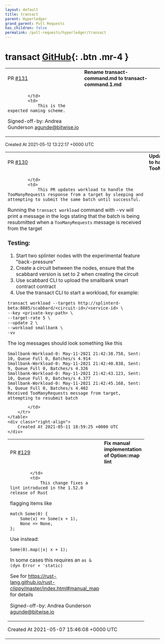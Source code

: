 ```yaml
---
layout: default
title: transact
parent: Hyperledger
grand_parent: Pull Requests
has_children: false
permalink: /pull-requests/hyperledger/transact
---
```


# transact <span class="fs-3 right-align">[GitHub](https://github.com/hyperledger/transact){: .btn .mr-4 }</span>


<div>
    <table>
        <tr>
            <td>
                PR <a href="https://github.com/hyperledger/transact/pull/131" class=".btn">#131</a>
            </td>
            <td>
                <b>
                    Rename transact-command.md to transact-command.1.md
                </b>
            </td>
        </tr>
        <tr>
            <td>
                
            </td>
            <td>
                This is the expected naming scheme.

Signed-off-by: Andrea Gunderson <agunde@bitwise.io>
            </td>
        </tr>
    </table>
    <div class="right-align">
        Created At 2021-05-12 13:22:17 +0000 UTC
    </div>
</div>

<div>
    <table>
        <tr>
            <td>
                PR <a href="https://github.com/hyperledger/transact/pull/130" class=".btn">#130</a>
            </td>
            <td>
                <b>
                    Update workload to handle TooManyRequests
                </b>
            </td>
        </tr>
        <tr>
            <td>
                
            </td>
            <td>
                This PR updates workload to handle the TooManyRequests response from a target by sleeping and attempting to submit the same batch until successful.

Running the `transact workload` command with -vv will print a message in the logs stating that the batch is being resubmitted when a `TooManyRequests`  message is received from the target 

### **Testing:**

1. Start two splinter nodes with the experimental feature "back-pressure" 
2. Create a circuit between the nodes, ensure that the scabbard version is set to 2 when creating the circuit
3. Use scabbard CLI to upload the smallbank smart contract contract
4. Use the transact CLI to start a workload, for example:
```
transact workload --targets http://splinterd-beta:8085/scabbard/<circuit-id>/<service-id> \
--key <private-key-path> \
--target-rate 5 \
--update 2 \
--workload smallbank \
-vv
```
The log messages should look something like this
```
Smallbank-Workload-0: May-11-2021 21:42:38.758, Sent: 10, Queue Full 0, Batches/s 4.914
Smallbank-Workload-0: May-11-2021 21:42:40.838, Sent: 9, Queue Full 0, Batches/s 4.326
Smallbank-Workload-0: May-11-2021 21:42:43.123, Sent: 10, Queue Full 0, Batches/s 4.377
Smallbank-Workload-0: May-11-2021 21:42:45.168, Sent: 9, Queue Full 0, Batches/s 4.402
Received TooManyRequests message from target, attempting to resubmit batch
```
            </td>
        </tr>
    </table>
    <div class="right-align">
        Created At 2021-05-11 18:59:25 +0000 UTC
    </div>
</div>

<div>
    <table>
        <tr>
            <td>
                PR <a href="https://github.com/hyperledger/transact/pull/129" class=".btn">#129</a>
            </td>
            <td>
                <b>
                    Fix manual implementation of Option::map lint
                </b>
            </td>
        </tr>
        <tr>
            <td>
                
            </td>
            <td>
                This change fixes a lint introduced in the 1.52.0 release of Rust
flagging items like

    match Some(0) {
        Some(x) => Some(x + 1),
        None => None,
    };

Use instead:

    Some(0).map(|x| x + 1);

In some cases this requires an `as &(dyn Error + 'static)`

See for
    https://rust-lang.github.io/rust-clippy/master/index.html#manual_map
for details

Signed-off-by: Andrea Gunderson <agunde@bitwise.io>
            </td>
        </tr>
    </table>
    <div class="right-align">
        Created At 2021-05-07 15:46:08 +0000 UTC
    </div>
</div>

